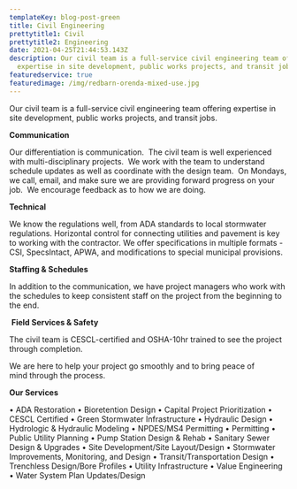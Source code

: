 ```yaml
---
templateKey: blog-post-green
title: Civil Engineering
prettytitle1: Civil
prettytitle2: Engineering
date: 2021-04-25T21:44:53.143Z
description: Our civil team is a full-service civil engineering team offering
  expertise in site development, public works projects, and transit jobs.
featuredservice: true
featuredimage: /img/redbarn-orenda-mixed-use.jpg
---
```

Our civil team is a full-service civil engineering team offering expertise in site development, public works projects, and transit jobs.

**Communication**

Our differentiation is communication.  The civil team is well experienced with multi-disciplinary projects.  We work with the team to understand schedule updates as well as coordinate with the design team.  On Mondays, we call, email, and make sure we are providing forward progress on your job.  We encourage feedback as to how we are doing.

**​Technical**

We know the regulations well, from ADA standards to local stormwater regulations. Horizontal control for connecting utilities and pavement is key to working with the contractor. We offer specifications in multiple formats - CSI, SpecsIntact, APWA, and modifications to special municipal provisions.

**​Staffing & Schedules**

In addition to the communication, we have project managers who work with the schedules to keep consistent staff on the project from the beginning to the end. 

 **Field Services & Safety**

The civil team is CESCL-certified and OSHA-10hr trained to see the project through completion. 

We are here to help your project go smoothly and to bring peace of mind through the process.

<!--EndFragment-->

**Our Services**

•	ADA Restoration
•	Bioretention Design 
•	Capital Project Prioritization
•	CESCL Certified
•	Green Stormwater Infrastructure
•	Hydraulic Design
•	Hydrologic & Hydraulic Modeling
•	NPDES/MS4 Permitting
•	Permitting
•	Public Utility Planning
•	Pump Station Design & Rehab
•	Sanitary Sewer Design & Upgrades
•	Site Development/Site Layout/Design
•	Stormwater Improvements, Monitoring, and Design
•	Transit/Transportation Design
•	Trenchless Design/Bore Profiles
•	Utility Infrastructure
•	Value Engineering
•	Water System Plan Updates/Design